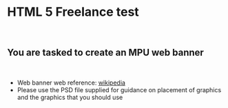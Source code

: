 <h1>HTML 5 Freelance test</h1>
<br>
<h2>You are tasked to create an MPU web banner</h2>
<br>
<ul>
  <li>Web banner web reference: <a href="https://en.wikipedia.org/wiki/Web_banner">wikipedia</a></li>
  <li>Please use the PSD file supplied for guidance on placement of graphics and the graphics that you should use</li>
</ul>
